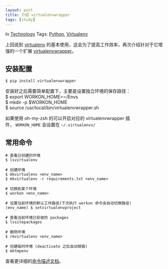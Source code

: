```yaml
---
layout: post
title: 介绍 virtualenvwrapper
tags: [study]
---
```


In [Technology](http://icyleaf.com/categories/Technology/) Tags: [Python](http://icyleaf.com/tags/Python/), [Virtualenv](http://icyleaf.com/tags/Virtualenv/)

上回说到 [virtualenv](http://icyleaf.com/2012/07/intro-virtualenv) 的基本使用，这会为了提高工作效率，再次介绍针对于它增强的一个扩展 [virtualenvwrapper](http://www.doughellmann.com/projects/virtualenvwrapper/)。

## 安装配置
    
    $ pip install virtualenvwrapper
    

安装好之后需要简单配置下，主要是设置独立环境的保存路径：  
$ export WORKON_HOME=~/Envs  
$ mkdir -p $WORKON_HOME  
$ source /usr/local/bin/virtualenvwrapper.sh

如果使用 oh-my-zsh 的可以开启对应的 virtualenvwrapper 插件， `WORKON_HOME` 会设置在 `~/.virtualenvs/`

## 常用命令
    
    # 查看已创建的环境
    $ lsvirtualenv
    
    # 创建环境
    $ mkvirtualenv <env_name>
    $ mkvirtualenv -r requirements.txt <env_name>
    
    # 切换到某个环境
    $ workon <env_name>
    
    # 设置当前环境的默认工作路径(下次执行 workon 命令会自动切换路径)
    (env_name) $ setvirtualenvproject
    
    # 查看当前环境已安装的 packages
    $ lssitepackages
    
    # 删除环境
    $ rmvirtualenv <env_name>
    
    # 创建临时环境 (deactivate 之后自动销毁)
    $ mktmpenv
    

查看更详细的[命令描述文档](http://virtualenvwrapper.readthedocs.org/en/latest/command_ref.html)。
